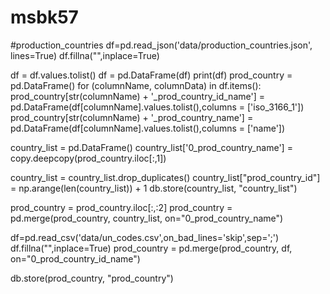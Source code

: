 # msbk57
#production_countries
df=pd.read_json('data/production_countries.json', lines=True)
df.fillna("",inplace=True)

df = df.values.tolist()
df = pd.DataFrame(df)
print(df)
prod_country = pd.DataFrame()
for (columnName, columnData) in df.items():
    prod_country[str(columnName) + '_prod_country_id_name'] = pd.DataFrame(df[columnName].values.tolist(),columns = ['iso_3166_1'])
    prod_country[str(columnName) + '_prod_country_name'] = pd.DataFrame(df[columnName].values.tolist(),columns = ['name'])
    
country_list =  pd.DataFrame()
country_list['0_prod_country_name'] = copy.deepcopy(prod_country.iloc[:,1])

country_list = country_list.drop_duplicates()
country_list["prod_country_id"] = np.arange(len(country_list)) + 1
db.store(country_list, "country_list")

prod_country = prod_country.iloc[:,:2]
prod_country = pd.merge(prod_country, country_list, on="0_prod_country_name")

df=pd.read_csv('data/un_codes.csv',on_bad_lines='skip',sep=';')  
df.fillna("",inplace=True)
prod_country = pd.merge(prod_country, df, on="0_prod_country_id_name")

db.store(prod_country, "prod_country")
